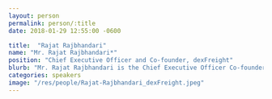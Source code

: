 ```yaml
---
layout: person
permalink: person/:title
date: 2018-01-29 12:55:00 -0600

title:  "Rajat Rajbhandari"
name: "Mr. Rajat Rajbhandari*"
position: "Chief Executive Officer and Co-founder, dexFreight"
blurb: "Mr. Rajat Rajbhandari is the Chief Executive Officer Co-founder of dexFreight."
categories: speakers
image: "/res/people/Rajat-Rajbhandari_dexFreight.jpeg"
---
```

